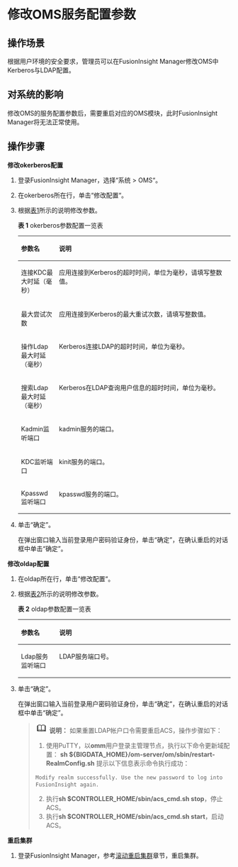 # 修改OMS服务配置参数<a name="admin_guide_000162"></a>

## 操作场景<a name="zh-cn_topic_0263899481_sc966349c08c44723996237c6b7e403d1"></a>

根据用户环境的安全要求，管理员可以在FusionInsight Manager修改OMS中Kerberos与LDAP配置。

## 对系统的影响<a name="zh-cn_topic_0263899481_sfc16142de0954095bb08beec3e7e3f69"></a>

修改OMS的服务配置参数后，需要重启对应的OMS模块，此时FusionInsight Manager将无法正常使用。

## 操作步骤<a name="zh-cn_topic_0263899481_section2053565583820"></a>

**修改okerberos配置**

1.  登录FusionInsight Manager，选择“系统 \> OMS“。

1.  在okerberos所在行，单击“修改配置“。

1.  根据[表1](#zh-cn_topic_0263899481_table19796438111412)所示的说明修改参数。

    **表 1**  okerberos参数配置一览表

    <a name="zh-cn_topic_0263899481_table19796438111412"></a>
    <table><thead align="left"><tr id="zh-cn_topic_0263899481_row679817382146"><th class="cellrowborder" valign="top" width="17.87%" id="mcps1.2.3.1.1"><p id="zh-cn_topic_0263899481_p4798638161419"><a name="zh-cn_topic_0263899481_p4798638161419"></a><a name="zh-cn_topic_0263899481_p4798638161419"></a>参数名</p>
    </th>
    <th class="cellrowborder" valign="top" width="82.13000000000001%" id="mcps1.2.3.1.2"><p id="zh-cn_topic_0263899481_p7800153811142"><a name="zh-cn_topic_0263899481_p7800153811142"></a><a name="zh-cn_topic_0263899481_p7800153811142"></a>说明</p>
    </th>
    </tr>
    </thead>
    <tbody><tr id="zh-cn_topic_0263899481_row380123821413"><td class="cellrowborder" valign="top" width="17.87%" headers="mcps1.2.3.1.1 "><p id="zh-cn_topic_0263899481_p1680215384145"><a name="zh-cn_topic_0263899481_p1680215384145"></a><a name="zh-cn_topic_0263899481_p1680215384145"></a>连接KDC最大时延（毫秒）</p>
    </td>
    <td class="cellrowborder" valign="top" width="82.13000000000001%" headers="mcps1.2.3.1.2 "><p id="zh-cn_topic_0263899481_p15802133871410"><a name="zh-cn_topic_0263899481_p15802133871410"></a><a name="zh-cn_topic_0263899481_p15802133871410"></a>应用连接到Kerberos的超时时间，单位为毫秒，请填写整数值。</p>
    </td>
    </tr>
    <tr id="zh-cn_topic_0263899481_row680318387148"><td class="cellrowborder" valign="top" width="17.87%" headers="mcps1.2.3.1.1 "><p id="zh-cn_topic_0263899481_p118031038151419"><a name="zh-cn_topic_0263899481_p118031038151419"></a><a name="zh-cn_topic_0263899481_p118031038151419"></a>最大尝试次数</p>
    </td>
    <td class="cellrowborder" valign="top" width="82.13000000000001%" headers="mcps1.2.3.1.2 "><p id="zh-cn_topic_0263899481_p980473816145"><a name="zh-cn_topic_0263899481_p980473816145"></a><a name="zh-cn_topic_0263899481_p980473816145"></a>应用连接到Kerberos的最大重试次数，请填写整数值。</p>
    </td>
    </tr>
    <tr id="zh-cn_topic_0263899481_row168046388140"><td class="cellrowborder" valign="top" width="17.87%" headers="mcps1.2.3.1.1 "><p id="zh-cn_topic_0263899481_p3805153811149"><a name="zh-cn_topic_0263899481_p3805153811149"></a><a name="zh-cn_topic_0263899481_p3805153811149"></a>操作Ldap最大时延（毫秒）</p>
    </td>
    <td class="cellrowborder" valign="top" width="82.13000000000001%" headers="mcps1.2.3.1.2 "><p id="zh-cn_topic_0263899481_p19806153891418"><a name="zh-cn_topic_0263899481_p19806153891418"></a><a name="zh-cn_topic_0263899481_p19806153891418"></a>Kerberos连接LDAP的超时时间，单位为毫秒。</p>
    </td>
    </tr>
    <tr id="zh-cn_topic_0263899481_row280663812145"><td class="cellrowborder" valign="top" width="17.87%" headers="mcps1.2.3.1.1 "><p id="zh-cn_topic_0263899481_p13807183831410"><a name="zh-cn_topic_0263899481_p13807183831410"></a><a name="zh-cn_topic_0263899481_p13807183831410"></a>搜索Ldap最大时延（毫秒）</p>
    </td>
    <td class="cellrowborder" valign="top" width="82.13000000000001%" headers="mcps1.2.3.1.2 "><p id="zh-cn_topic_0263899481_p6807143841416"><a name="zh-cn_topic_0263899481_p6807143841416"></a><a name="zh-cn_topic_0263899481_p6807143841416"></a>Kerberos在LDAP查询用户信息的超时时间，单位为毫秒。</p>
    </td>
    </tr>
    <tr id="zh-cn_topic_0263899481_row980883820140"><td class="cellrowborder" valign="top" width="17.87%" headers="mcps1.2.3.1.1 "><p id="zh-cn_topic_0263899481_p178082038131415"><a name="zh-cn_topic_0263899481_p178082038131415"></a><a name="zh-cn_topic_0263899481_p178082038131415"></a>Kadmin监听端口</p>
    </td>
    <td class="cellrowborder" valign="top" width="82.13000000000001%" headers="mcps1.2.3.1.2 "><p id="zh-cn_topic_0263899481_p180963861410"><a name="zh-cn_topic_0263899481_p180963861410"></a><a name="zh-cn_topic_0263899481_p180963861410"></a>kadmin服务的端口。</p>
    </td>
    </tr>
    <tr id="zh-cn_topic_0263899481_row68091638171419"><td class="cellrowborder" valign="top" width="17.87%" headers="mcps1.2.3.1.1 "><p id="zh-cn_topic_0263899481_p14811538151420"><a name="zh-cn_topic_0263899481_p14811538151420"></a><a name="zh-cn_topic_0263899481_p14811538151420"></a>KDC监听端口</p>
    </td>
    <td class="cellrowborder" valign="top" width="82.13000000000001%" headers="mcps1.2.3.1.2 "><p id="zh-cn_topic_0263899481_p781216389148"><a name="zh-cn_topic_0263899481_p781216389148"></a><a name="zh-cn_topic_0263899481_p781216389148"></a>kinit服务的端口。</p>
    </td>
    </tr>
    <tr id="zh-cn_topic_0263899481_row7812038111414"><td class="cellrowborder" valign="top" width="17.87%" headers="mcps1.2.3.1.1 "><p id="zh-cn_topic_0263899481_p1281303811415"><a name="zh-cn_topic_0263899481_p1281303811415"></a><a name="zh-cn_topic_0263899481_p1281303811415"></a>Kpasswd监听端口</p>
    </td>
    <td class="cellrowborder" valign="top" width="82.13000000000001%" headers="mcps1.2.3.1.2 "><p id="zh-cn_topic_0263899481_p128141138171412"><a name="zh-cn_topic_0263899481_p128141138171412"></a><a name="zh-cn_topic_0263899481_p128141138171412"></a>kpasswd服务的端口。</p>
    </td>
    </tr>
    </tbody>
    </table>

2.  单击“确定”。

    在弹出窗口输入当前登录用户密码验证身份，单击“确定”，在确认重启的对话框中单击“确定”。


**修改oldap配置**

1.  在oldap所在行，单击“修改配置“。

1.  根据[表2](#zh-cn_topic_0263899481_table1696932817285)所示的说明修改参数。

    **表 2**  oldap参数配置一览表

    <a name="zh-cn_topic_0263899481_table1696932817285"></a>
    <table><thead align="left"><tr id="zh-cn_topic_0263899481_row1697112802816"><th class="cellrowborder" valign="top" width="17.95%" id="mcps1.2.3.1.1"><p id="zh-cn_topic_0263899481_p209711286282"><a name="zh-cn_topic_0263899481_p209711286282"></a><a name="zh-cn_topic_0263899481_p209711286282"></a>参数名</p>
    </th>
    <th class="cellrowborder" valign="top" width="82.05%" id="mcps1.2.3.1.2"><p id="zh-cn_topic_0263899481_p1971182813281"><a name="zh-cn_topic_0263899481_p1971182813281"></a><a name="zh-cn_topic_0263899481_p1971182813281"></a>说明</p>
    </th>
    </tr>
    </thead>
    <tbody><tr id="zh-cn_topic_0263899481_row8918329172914"><td class="cellrowborder" valign="top" width="17.95%" headers="mcps1.2.3.1.1 "><p id="zh-cn_topic_0263899481_p28143905"><a name="zh-cn_topic_0263899481_p28143905"></a><a name="zh-cn_topic_0263899481_p28143905"></a>Ldap服务监听端口</p>
    </td>
    <td class="cellrowborder" valign="top" width="82.05%" headers="mcps1.2.3.1.2 "><p id="zh-cn_topic_0263899481_p65063845"><a name="zh-cn_topic_0263899481_p65063845"></a><a name="zh-cn_topic_0263899481_p65063845"></a>LDAP服务端口号。</p>
    </td>
    </tr>
    </tbody>
    </table>

2.  单击“确定”。

    在弹出窗口输入当前登录用户密码验证身份，单击“确定”，在确认重启的对话框中单击“确定”。

    >![](public_sys-resources/icon-note.gif) **说明：** 
    >如果重置LDAP帐户口令需要重启ACS，操作步骤如下：
    >1.  使用PuTTY，以**omm**用户登录主管理节点，执行以下命令更新域配置：
    >    **sh $\{BIGDATA\_HOME\}/om-server/om/sbin/restart-RealmConfig.sh**
    >    提示以下信息表示命令执行成功：
    >    ```
    >    Modify realm successfully. Use the new password to log into FusionInsight again.
    >    ```
    >2.  执行**sh $CONTROLLER\_HOME/sbin/acs\_cmd.sh stop**，停止ACS。
    >3.  执行**sh $CONTROLLER\_HOME/sbin/acs\_cmd.sh start**，启动ACS。


**重启集群**

1.  登录FusionInsight Manager，参考[滚动重启集群](滚动重启集群.md#admin_guide_000012)章节，重启集群。

